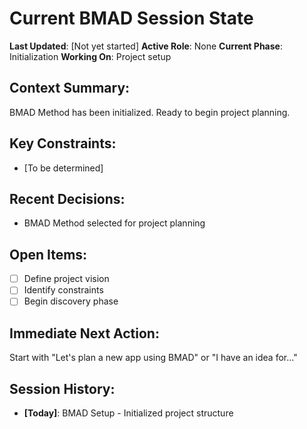 # Current BMAD Session State

**Last Updated**: [Not yet started]
**Active Role**: None
**Current Phase**: Initialization
**Working On**: Project setup

## Context Summary:
BMAD Method has been initialized. Ready to begin project planning.

## Key Constraints:
- [To be determined]

## Recent Decisions:
- BMAD Method selected for project planning

## Open Items:
- [ ] Define project vision
- [ ] Identify constraints
- [ ] Begin discovery phase

## Immediate Next Action:
Start with "Let's plan a new app using BMAD" or "I have an idea for..."

## Session History:
- **[Today]**: BMAD Setup - Initialized project structure
